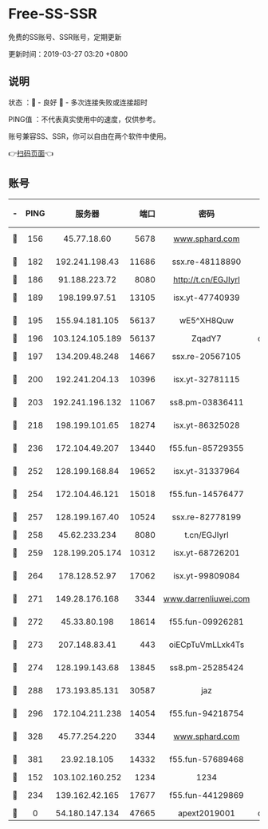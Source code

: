 # Free-SS-SSR

免费的SS账号、SSR账号，定期更新

更新时间：2019-03-27 03:20 +0800

## 说明

状态     ：🙂 - 良好 🙁 - 多次连接失败或连接超时

PING值   ：不代表真实使用中的速度，仅供参考。

账号兼容SS、SSR，你可以自由在两个软件中使用。

👉[扫码页面](https://liesauer.github.io/Free-SS-SSR/)👈

## 账号

|-|PING|服务器|端口|密码|加密方式|区域|
|:----:|:----:|:-----:|-----:|:----:|:----:|:----:|
|🙂|156|45.77.18.60|5678|www.sphard.com|aes-256-cfb|JP|
|🙂|182|192.241.198.43|11686|ssx.re-48118890|aes-256-cfb|US|
|🙂|186|91.188.223.72|8080|http://t.cn/EGJIyrl|rc4-md5|RU|
|🙂|189|198.199.97.51|13105|isx.yt-47740939|aes-256-cfb|US|
|🙂|195|155.94.181.105|56137|wE5^XH8Quw|aes-256-cfb|US|
|🙂|196|103.124.105.189|56137|ZqadY7|chacha20|US|
|🙂|197|134.209.48.248|14667|ssx.re-20567105|aes-256-cfb|US|
|🙂|200|192.241.204.13|10396|isx.yt-32781115|aes-256-cfb|US|
|🙂|203|192.241.196.132|11067|ss8.pm-03836411|aes-256-cfb|US|
|🙂|218|198.199.101.65|18274|isx.yt-86325028|aes-256-cfb|US|
|🙂|236|172.104.49.207|13440|f55.fun-85729355|aes-256-cfb|SG|
|🙂|252|128.199.168.84|19652|isx.yt-31337964|aes-256-cfb|SG|
|🙂|254|172.104.46.121|15018|f55.fun-14576477|aes-256-cfb|SG|
|🙂|257|128.199.167.40|10524|ssx.re-82778199|aes-256-cfb|SG|
|🙂|258|45.62.233.234|8080|t.cn/EGJIyrl|rc4-md5|CA|
|🙂|259|128.199.205.174|10312|isx.yt-68726201|aes-256-cfb|SG|
|🙂|264|178.128.52.97|17062|isx.yt-99809084|aes-256-cfb|SG|
|🙂|271|149.28.176.168|3344|www.darrenliuwei.com|aes-256-cfb|AU|
|🙂|272|45.33.80.198|18614|f55.fun-09926281|aes-256-cfb|US|
|🙂|273|207.148.83.41|443|oiECpTuVmLLxk4Ts|aes-256-cfb|AU|
|🙂|274|128.199.143.68|13845|ss8.pm-25285424|aes-256-cfb|SG|
|🙂|288|173.193.85.131|30587|jaz|aes-256-cfb|US|
|🙂|296|172.104.211.238|14054|f55.fun-94218754|aes-256-cfb|US|
|🙂|328|45.77.254.220|3344|www.sphard.com|aes-256-cfb|SG|
|🙂|381|23.92.18.105|14332|f55.fun-57689468|aes-256-cfb|US|
|🙂|152|103.102.160.252|1234|1234|rc4-md5|JP|
|🙂|234|139.162.42.165|17677|f55.fun-44129869|aes-256-cfb|SG|
|🙁|0|54.180.147.134|47665|apext2019001|chacha20|KR|
